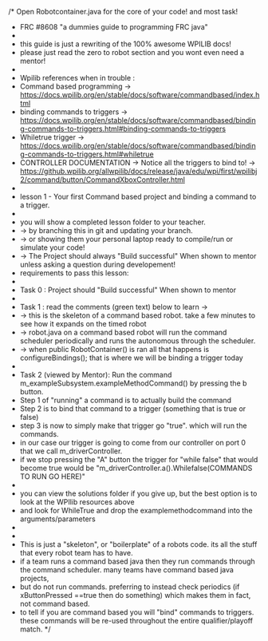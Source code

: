 /* Open Robotcontainer.java for the core of your code! and most task!
 * FRC #8608 "a dummies guide to programming FRC java"
 * 
 * this guide is just a rewriting of the 100% awesome WPILIB docs! 
 * please just read the zero to robot section and you wont even need a mentor! 
 * 
 * Wpilib references when in trouble :
 *  Command based programming -> https://docs.wpilib.org/en/stable/docs/software/commandbased/index.html
 *  binding commands to triggers -> https://docs.wpilib.org/en/stable/docs/software/commandbased/binding-commands-to-triggers.html#binding-commands-to-triggers
 *  Whiletrue trigger ->  https://docs.wpilib.org/en/stable/docs/software/commandbased/binding-commands-to-triggers.html#whiletrue
 *  CONTROLLER DOCUMENTATION -> Notice all the triggers to bind to! -> https://github.wpilib.org/allwpilib/docs/release/java/edu/wpi/first/wpilibj2/command/button/CommandXboxController.html
 * 
 * lesson 1 - Your first Command based project and binding a command to a trigger. 
 * 
 * you will show a completed lesson folder to your teacher. 
 * -> by branching this in git and updating your branch. 
 * -> or showing them your personal laptop ready to compile/run or simulate your code!
 * -> The Project should always "Build successful" When shown to mentor unless asking a question during developement!
 * requirements to pass this lesson:
 *
 * Task 0 : Project should "Build successful" When shown to mentor
 * 
 * Task 1 : read the comments (green text) below to learn -> 
 *  -> this is the skeleton of a command based robot. take a few minutes to see how it expands on the timed robot
 *  -> robot.java on a command based robot will run the command scheduler periodically and runs the autonomous through the scheduler. 
 *  -> when public RobotContainer() is ran all that happens is configureBindings(); that is where we will be binding a trigger today
 *  
 * Task 2 (viewed by Mentor): Run the command m_exampleSubsystem.exampleMethodCommand() by pressing the b button. 
 *  Step 1 of "running" a command is to actually build the command 
 *  Step 2 is to bind that command to a trigger (something that is true or false)
 *  step 3 is now to simply make that trigger go "true". which will run the commands. 
 *  in our case our trigger is going to come from our controller on port 0 that we call m_driverController. 
 *  if we stop pressing the "A" button the trigger for "while false" that would become true would be  "m_driverController.a().Whilefalse(COMMANDS TO RUN GO HERE)"
 *   
 *  you can view the solutions folder if you give up, but the best option is to look at the WPIlib resources above 
 *    and look for WhileTrue and drop the examplemethodcommand into the arguments/parameters 
 *   
 * 
 * This is just a "skeleton", or "boilerplate" of a robots code. its all the stuff that every robot team has to have. 
 *  if a team runs a command based java then they run commands through the command scheduler. many teams have command based java projects, 
 *  but do not run commands.  preferring to instead check periodics (if xButtonPressed ==true then do something) which makes them in fact, not command based. 
 *  to tell if you are command based you will "bind" commands to triggers. these commands will be re-used throughout the entire qualifier/playoff match.
*/